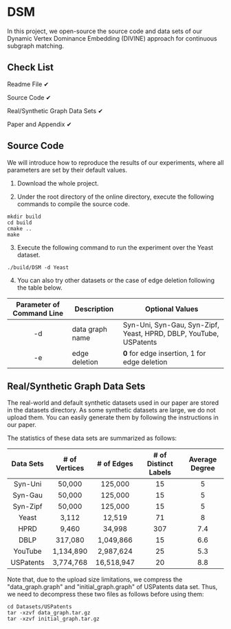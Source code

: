 # DSM

In this project, we open-source the source code and data sets of our Dynamic Vertex Dominance Embedding (DIVINE) approach for continuous subgraph matching.

## Check List

Readme File ✔

Source Code ✔

Real/Synthetic Graph Data Sets ✔

Paper and Appendix ✔

## Source Code
We will introduce how to reproduce the results of our experiments, where all parameters are set by their default values.

1. Download the whole project.

2. Under the root directory of the online directory, execute the following commands to compile the source code.

```
mkdir build
cd build
cmake ..
make
```

3. Execute the following command to run the experiment over the Yeast dataset.

```
./build/DSM -d Yeast
```

4. You can also try other datasets or the case of edge deletion following the table below.

| Parameter of Command Line | Description | Optional Values |
| :-----------: | ----------- | ----------- |
| -d | data graph name | Syn-Uni, Syn-Gau, Syn-Zipf, Yeast, HPRD, DBLP, YouTube, USPatents|
| -e | edge deletion | **0** for edge insertion, 1 for edge deletion |

## Real/Synthetic Graph Data Sets

The real-world and default synthetic datasets used in our paper are stored in the datasets directory. As some synthetic datasets are large, we do not upload them. You can easily generate them by following the instructions in our paper.

The statistics of these data sets are summarized as follows:

| Data Sets | # of Vertices | # of Edges | # of Distinct Labels | Average Degree |
| :-----------: | :-----------: | :-----------: | :-----------: | :-----------: |
| Syn-Uni | 50,000 | 125,000 | 15 | 5 |
| Syn-Gau | 50,000 | 125,000 | 15 | 5 |
| Syn-Zipf | 50,000 | 125,000 | 15 | 5 |
| Yeast | 3,112 | 12,519 | 71 | 8 |
| HPRD | 9,460 | 34,998 | 307 | 7.4 |
| DBLP | 317,080 | 1,049,866 | 15 | 6.6 |
| YouTube | 1,134,890 | 2,987,624 | 25 | 5.3 |
| USPatents | 3,774,768 | 16,518,947 | 20 | 8.8 |

Note that, due to the upload size limitations, we compress the "data_graph.graph" and "initial_graph.graph" of USPatents data set. Thus, we need to decompress these two files as follows before using them:

```
cd Datasets/USPatents
tar -xzvf data_graph.tar.gz
tar -xzvf initial_graph.tar.gz
```
